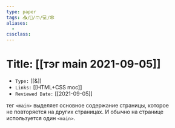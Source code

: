 ```yaml
---
type: paper
tags: 📥️/📜️/🩳/💻/🕸
aliases:
  - 
cssclass: 
---
```




# Title: **[[тэг main 2021-09-05]]**
- `Type:` [[&]]
- `Links:` [[HTML+CSS moc]]
- `Reviewed Date:` [[2021-09-05]]

тег `<main>` выделяет основное содержание страницы, которое не повторяется на других страницах. И обычно на странице используется один `<main>`.